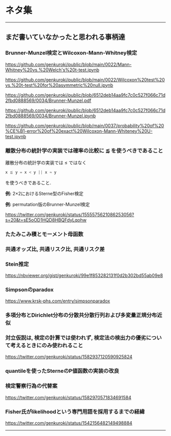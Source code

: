 # ネタ集

---

## まだ書いていなかったと思われる事柄達

### Brunner-Munzel検定とWilcoxon-Mann-Whitney検定

https://github.com/genkuroki/public/blob/main/0022/Mann-Whitney%20vs.%20Welch's%20t-test.ipynb

https://github.com/genkuroki/public/blob/main/0022/Wilcoxon%20test%20vs.%20t-test%20for%20asymmetric%20null.ipynb

https://github.com/genkuroki/public/blob/6512deb14aa9fc7c0c527f066c71d2fbd0888569/0034/Brunner-Munzel.pdf

https://github.com/genkuroki/public/blob/6512deb14aa9fc7c0c527f066c71d2fbd0888569/0034/Brunner-Munzel.ipynb

https://github.com/genkuroki/public/blob/main/0037/probability%20of%20%CE%B1-error%20of%20exact%20Wilcoxon-Mann-Whiteney%20U-test.ipynb

### 離散分布の統計学の実装では確率の比較に ⪅ を使うべきであること

離散分布の統計学の実装では ≤ ではなく

```julia
x ⪅ y = x < y || x ≈ y
```

を使うべきであること.

__例:__ 2×2におけるSterne型のFisher検定

__例:__ permutation版のBrunner-Munzel検定

https://twitter.com/genkuroki/status/1555575621086253056?s=20&t=sE5oOD1HQD8HBQFdyLqohw

### たたみこみ積とモーメント母函数

### 共通オッズ比, 共通リスク比, 共通リスク差

### Stein推定

https://nbviewer.org/gist/genkuroki/99e1f853282131f0d2b302bd55ab09e8

### Simpsonのparadox

https://www.krsk-phs.com/entry/simpsonparadox

### 多項分布とDirichlet分布の分散共分散行列および多変量正規分布近似

### 対立仮説は, 検定の計算では使われず, 検定法の検出力の優劣について考えるときにのみ使われること

https://twitter.com/genkuroki/status/1582937120590925824

### quantileを使ったSterneのP値函数の実装の改良

### 検定警察行為の代替案

https://twitter.com/genkuroki/status/1582970571834691584

### Fisher氏がlikelihoodという専門用語を採用するまでの経緯

https://twitter.com/genkuroki/status/1542156482149498884

---


